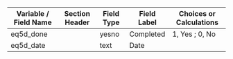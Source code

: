 | Variable / Field Name | Section Header | Field Type | Field Label                                                                              | Choices or Calculations                                                                                                                                                                                                                                             |
| --------------------- | -------------- | ---------- | ---------------------------------------------------------------------------------------- | ------------------------------------------------------------------------------------------------------------------------------------------------------------------------------------------------------------------------------------------------------------------- |
| eq5d\_done            |                | yesno      | Completed                                                                                | 1, Yes ; 0, No                                                                                                                                                                                                                                                      |
| eq5d\_date            |                | text       | Date